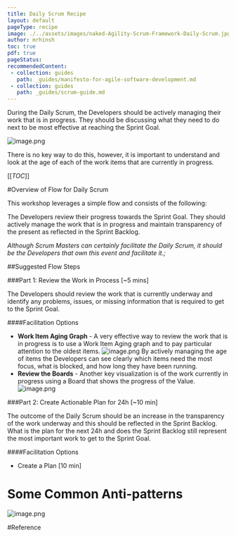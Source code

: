 ```yaml
---
title: Daily Scrum Recipe
layout: default
pageType: recipe
image: ./../assets/images/naked-Agility-Scrum-Framework-Daily-Scrum.jpg
author: mrhinsh
toc: true
pdf: true
pageStatus: 
recommendedContent:
 - collection: guides
   path: _guides/manifesto-for-agile-software-development.md
 - collection: guides
   path: _guides/scrum-guide.md
---
```


During the Daily Scrum, the Developers should be actively managing their work that is in progress. They should be discussing what they need to do next to be most effective at reaching the Sprint Goal.

![image.png](/.attachments/image-799fdf08-c8fc-4938-ac18-25a4f3f43336.png)

There is no key way to do this, however, it is important to understand and look at the age of each of the work items that are currently in progress.

[[_TOC_]]

#Overview of Flow for Daily Scrum

This workshop leverages a simple flow and consists of the following:

The Developers review their progress towards the Sprint Goal. They should actively manage the work that is in progress and maintain transparency of the present as reflected in the Sprint Backlog. 

_Although Scrum Masters can certainly facilitate the Daily Scrum, it should be the Developers that own this event and facilitate it.;_

##Suggested Flow Steps

###Part 1: Review the Work in Process [~5 mins]

The Developers should review the work that is currently underway and identify any problems, issues, or missing information that is required to get to the Sprint Goal.

####Facilitation Options

- **Work Item Aging Graph** - A very effective way to review the work that is in progress is to use a Work Item Aging graph and to pay particular attention to the oldest items.
![image.png](/.attachments/image-8173e6f8-fc98-4b79-a71a-4756d48e5f6d.png)
By actively managing the age of items the Developers can see clearly which items need the most focus, what is blocked, and how long they have been running.
- **Review the Boards** - Another key visualization is of the work currently in progress using a Board that shows the progress of the Value.   
![image.png](/.attachments/image-65923cfa-99e0-4b2c-90e2-967a9890cf51.png)

###Part 2: Create Actionable Plan for 24h [~10 min]

The outcome of the Daily Scrum should be an increase in the transparency of the work underway and this should be reflected in the Sprint Backlog. What is the plan for the next 24h and does the Sprint Backlog still represent the most important work to get to the Sprint Goal.

####Facilitation Options

- Create a Plan [10 min]

# Some Common Anti-patterns

![image.png](/.attachments/image-61d227be-fe84-4577-860b-179b95e3a3d3.png)

#Reference


